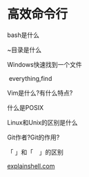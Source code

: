 # 高效命令行

bash是什么

~目录是什么

Windows快速找到一个文件

​	everything,find

Vim是什么?有什么特点?

什么是POSIX

Linux和Unix的区别是什么

Git作者?Git的作用?

  「 」和「　」的区别

[explainshell.com](http://explainshell.com/)



